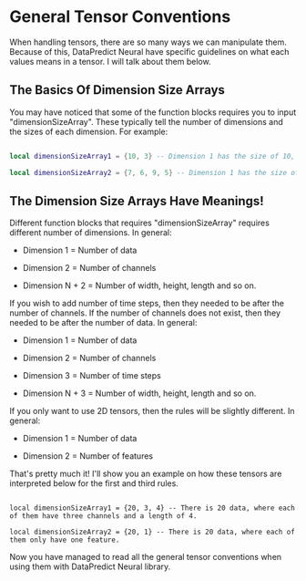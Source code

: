 # General Tensor Conventions

When handling tensors, there are so many ways we can manipulate them. Because of this, DataPredict Neural have specific guidelines on what each values means in a tensor. I will talk about them below.

## The Basics Of Dimension Size Arrays 

You may have noticed that some of the function blocks requires you to input "dimensionSizeArray". These typically tell the number of dimensions and the sizes of each dimension. For example:

```lua

local dimensionSizeArray1 = {10, 3} -- Dimension 1 has the size of 10, dimension 2 has the size of 5.

local dimensionSizeArray2 = {7, 6, 9, 5} -- Dimension 1 has the size of 7, dimension 2 has the size of 6, dimension 3 has the size of 9 and dimension 4 has the size of 5.

```

## The Dimension Size Arrays Have Meanings!

Different function blocks that requires "dimensionSizeArray" requires different number of dimensions. In general:

* Dimension 1 = Number of data
	
* Dimension 2 = Number of channels
	
* Dimension N + 2 = Number of width, height, length and so on.

If you wish to add number of time steps, then they needed to be after the number of channels. If the number of channels does not exist, then they needed to be after the number of data. In general:

* Dimension 1 = Number of data
	
* Dimension 2 = Number of channels
	
* Dimension 3 = Number of time steps
	
* Dimension N + 3 = Number of width, height, length and so on.

If you only want to use 2D tensors, then the rules will be slightly different. In general:

* Dimension 1 = Number of data
	
* Dimension 2 = Number of features
	
That's pretty much it! I'll show you an example on how these tensors are interpreted below for the first and third rules.

```

local dimensionSizeArray1 = {20, 3, 4} -- There is 20 data, where each of them have three channels and a length of 4.

local dimensionSizeArray2 = {20, 1} -- There is 20 data, where each of them only have one feature.

```

Now you have managed to read all the general tensor conventions when using them with DataPredict Neural library.
